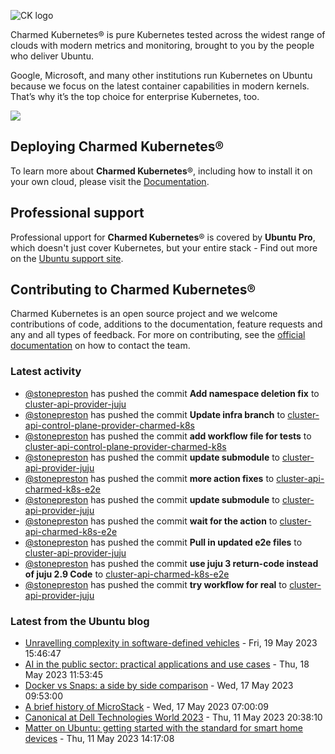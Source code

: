 ![CK logo](https://assets.ubuntu.com/v1/451d4cf4-Charmed+Kubernetes_RGB_onWhite_2022.svg)

Charmed Kubernetes® is pure Kubernetes tested across the widest range of clouds with modern metrics and monitoring, brought to you by the people who deliver Ubuntu.

Google, Microsoft, and many other institutions run Kubernetes on Ubuntu because we focus on the latest container capabilities in modern kernels. That’s why it’s the top choice for enterprise Kubernetes, too.

![](https://assets.ubuntu.com/v1/843c77b6-juju-at-a-glace.svg)

## Deploying Charmed Kubernetes®

To learn more about **Charmed Kubernetes**®, including how to install it on your own cloud, please visit the [Documentation][docs].

## Professional support

Professional upport for **Charmed Kubernetes**® is covered by **Ubuntu Pro**, which doesn't just cover Kubernetes, but your entire stack - Find out more on the [Ubuntu support site](https://ubuntu.com/support).

## Contributing to Charmed Kubernetes®

Charmed Kubernetes is an open source project and we welcome contributions of code, additions to the documentation, feature requests and any and all types of feedback. For more on contributing, see the [official documentation][get-in-touch] on how to contact the team.

<!-- LINKS -->
[docs]: https://ubuntu.com/kubernetes/docs
[get-in-touch]: https://ubuntu.com/kubernetes/docs/get-in-touch

### Latest activity

<!-- activity starts -->
 - [@stonepreston](https://github.com/stonepreston) has pushed the commit **Add namespace deletion fix** to [cluster-api-provider-juju](https://github.com/charmed-kubernetes/cluster-api-provider-juju)
 - [@stonepreston](https://github.com/stonepreston) has pushed the commit **Update infra branch** to [cluster-api-control-plane-provider-charmed-k8s](https://github.com/charmed-kubernetes/cluster-api-control-plane-provider-charmed-k8s)
 - [@stonepreston](https://github.com/stonepreston) has pushed the commit **add workflow file for tests** to [cluster-api-control-plane-provider-charmed-k8s](https://github.com/charmed-kubernetes/cluster-api-control-plane-provider-charmed-k8s)
 - [@stonepreston](https://github.com/stonepreston) has pushed the commit **update submodule** to [cluster-api-provider-juju](https://github.com/charmed-kubernetes/cluster-api-provider-juju)
 - [@stonepreston](https://github.com/stonepreston) has pushed the commit **more action fixes** to [cluster-api-charmed-k8s-e2e](https://github.com/charmed-kubernetes/cluster-api-charmed-k8s-e2e)
 - [@stonepreston](https://github.com/stonepreston) has pushed the commit **update submodule** to [cluster-api-provider-juju](https://github.com/charmed-kubernetes/cluster-api-provider-juju)
 - [@stonepreston](https://github.com/stonepreston) has pushed the commit **wait for the action** to [cluster-api-charmed-k8s-e2e](https://github.com/charmed-kubernetes/cluster-api-charmed-k8s-e2e)
 - [@stonepreston](https://github.com/stonepreston) has pushed the commit **Pull in updated e2e files** to [cluster-api-provider-juju](https://github.com/charmed-kubernetes/cluster-api-provider-juju)
 - [@stonepreston](https://github.com/stonepreston) has pushed the commit **use juju 3 return-code instead of juju 2.9 Code** to [cluster-api-charmed-k8s-e2e](https://github.com/charmed-kubernetes/cluster-api-charmed-k8s-e2e)
 - [@stonepreston](https://github.com/stonepreston) has pushed the commit **try workflow for real** to [cluster-api-provider-juju](https://github.com/charmed-kubernetes/cluster-api-provider-juju)
<!-- activity ends -->

<!-- roadmap starts -->

<!-- roadmap ends -->

### Latest from the Ubuntu blog

<!-- blog starts -->
* [Unravelling complexity in software-defined vehicles](https://ubuntu.com//blog/unravelling-complexity-in-a-software-defined-vehicles-industry) - Fri, 19 May 2023 15:46:47 
* [AI in the public sector: practical applications and use cases](https://ubuntu.com//blog/public-sector-ai) - Thu, 18 May 2023 11:53:45 
* [Docker vs Snaps: a side by side comparison](https://ubuntu.com//blog/docker-vs-snaps-a-side-by-side-comparison) - Wed, 17 May 2023 09:53:00 
* [A brief history of MicroStack](https://ubuntu.com//blog/k8s-native-microstack) - Wed, 17 May 2023 07:00:09 
* [Canonical at Dell Technologies World 2023](https://ubuntu.com//blog/canonical-at-dell-technologies-world-2023) - Thu, 11 May 2023 20:38:10 
* [Matter on Ubuntu: getting started with the standard for smart home devices](https://ubuntu.com//blog/matter-on-ubuntu-getting-started) - Thu, 11 May 2023 14:17:08 
<!-- blog ends -->

